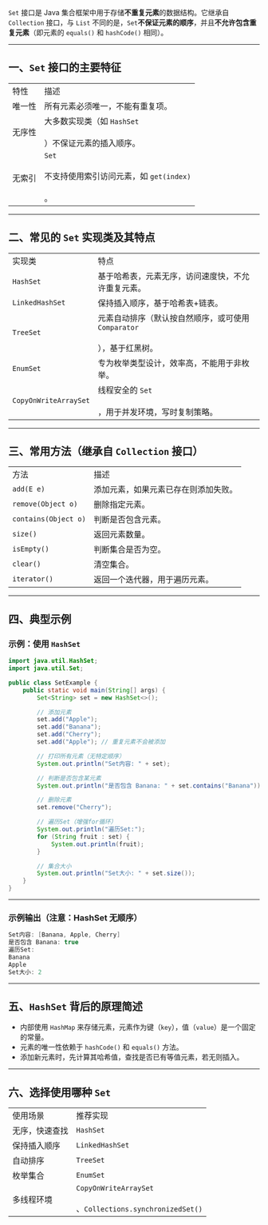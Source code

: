 `Set` 接口是 Java 集合框架中用于存储**不重复元素**的数据结构。它继承自 `Collection` 接口，与 `List` 不同的是，`Set`**不保证元素的顺序**，并且**不允许包含重复元素**（即元素的 `equals()` 和 `hashCode()` 相同）。

---

## 一、`Set` 接口的主要特征

|   |   |
|---|---|
|特性|描述|
|唯一性|所有元素必须唯一，不能有重复项。|
|无序性|大多数实现类（如 `HashSet`<br><br>）不保证元素的插入顺序。|
|无索引|`Set`<br><br>不支持使用索引访问元素，如 `get(index)`<br><br>。|

---

## 二、常见的 `Set` 实现类及其特点

|   |   |
|---|---|
|实现类|特点|
|`HashSet`|基于哈希表，元素无序，访问速度快，不允许重复元素。|
|`LinkedHashSet`|保持插入顺序，基于哈希表+链表。|
|`TreeSet`|元素自动排序（默认按自然顺序，或可使用 `Comparator`<br><br>），基于红黑树。|
|`EnumSet`|专为枚举类型设计，效率高，不能用于非枚举。|
|`CopyOnWriteArraySet`|线程安全的 `Set`<br><br>，用于并发环境，写时复制策略。|

---

## 三、常用方法（继承自 `Collection` 接口）

|                      |                    |
| -------------------- | ------------------ |
| 方法                   | 描述                 |
| `add(E e)`           | 添加元素，如果元素已存在则添加失败。 |
| `remove(Object o)`   | 删除指定元素。            |
| `contains(Object o)` | 判断是否包含元素。          |
| `size()`             | 返回元素数量。            |
| `isEmpty()`          | 判断集合是否为空。          |
| `clear()`            | 清空集合。              |
| `iterator()`         | 返回一个迭代器，用于遍历元素。    |

---

## 四、典型示例

### 示例：使用 `HashSet`

```Java
import java.util.HashSet;
import java.util.Set;

public class SetExample {
    public static void main(String[] args) {
        Set<String> set = new HashSet<>();

        // 添加元素
        set.add("Apple");
        set.add("Banana");
        set.add("Cherry");
        set.add("Apple"); // 重复元素不会被添加

        // 打印所有元素（无特定顺序）
        System.out.println("Set内容: " + set);

        // 判断是否包含某元素
        System.out.println("是否包含 Banana: " + set.contains("Banana"));

        // 删除元素
        set.remove("Cherry");

        // 遍历Set（增强for循环）
        System.out.println("遍历Set:");
        for (String fruit : set) {
            System.out.println(fruit);
        }

        // 集合大小
        System.out.println("Set大小: " + set.size());
    }
}
```

---

### 示例输出（注意：HashSet 无顺序）

```Java
Set内容: [Banana, Apple, Cherry]
是否包含 Banana: true
遍历Set:
Banana
Apple
Set大小: 2
```

---

## 五、`HashSet` 背后的原理简述

- 内部使用 `HashMap` 来存储元素，元素作为键（`key`），值（`value`）是一个固定的常量。
- 元素的唯一性依赖于 `hashCode()` 和 `equals()` 方法。
- 添加新元素时，先计算其哈希值，查找是否已有等值元素，若无则插入。

---

## 六、选择使用哪种 `Set`

|   |   |
|---|---|
|使用场景|推荐实现|
|无序，快速查找|`HashSet`|
|保持插入顺序|`LinkedHashSet`|
|自动排序|`TreeSet`|
|枚举集合|`EnumSet`|
|多线程环境|`CopyOnWriteArraySet`<br><br>、`Collections.synchronizedSet()`|
